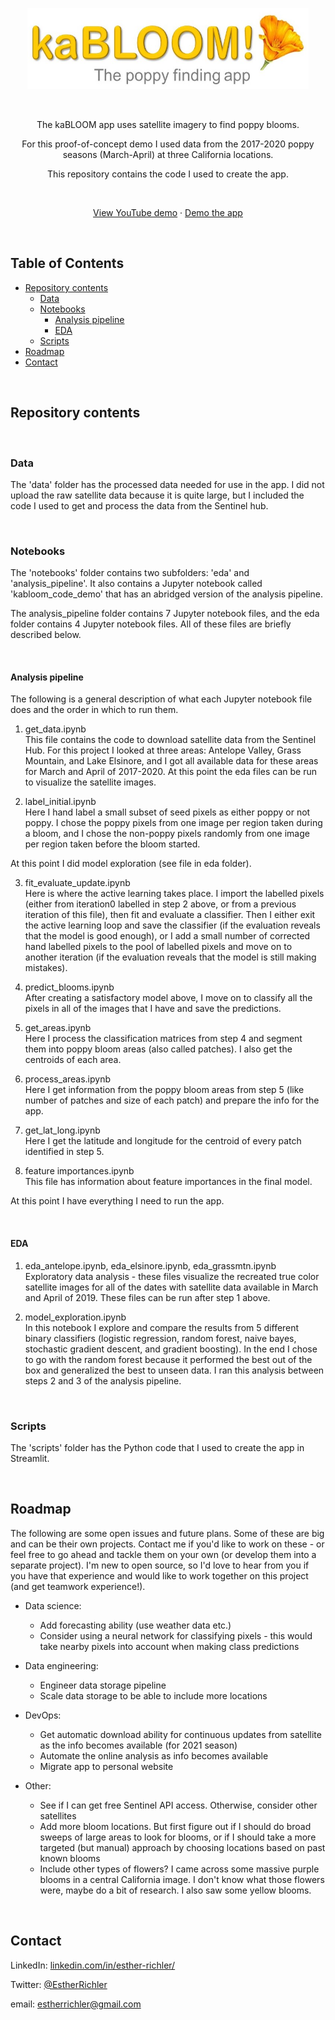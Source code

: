 <p align="center">
<img src="scripts/kabloom.jpg" alt="Logo" width="450" height="130">
    </p>

<br />

<p align="center">The kaBLOOM app uses satellite imagery to find poppy blooms.</p>
    
<p align="center">For this proof-of-concept demo I used data from the 2017-2020 poppy seasons (March-April) at three California locations.</p>
    
<p align="center">This repository contains the code I used to create the app.</p>

<br />

<p align="center">
<a href="https://youtu.be/guCyMfn1zSo">View YouTube demo</a>
·
<a href="http://35.164.63.227:8501/">Demo the app</a>
    </p>
    
<br />

    
## Table of Contents

* [Repository contents](#repository-contents)
    * [Data](#data)
    * [Notebooks](#notebooks)
      * [Analysis pipeline](#analysis-pipeline)
      * [EDA](#eda)
    * [Scripts](#scripts)
* [Roadmap](#roadmap)
* [Contact](#contact)



<br />

<!-- REPOSITORY CONTENTS -->
## Repository contents


<br />

<!-- DATA -->
### Data

The 'data' folder has the processed data needed for use in the app. I did not upload the raw satellite data because it is quite large, but I included the code I used to get and process the data from the Sentinel hub.


<br />

<!-- NOTEBOOKS -->
### Notebooks

The 'notebooks' folder contains two subfolders: 'eda' and 'analysis_pipeline'. It also contains a Jupyter notebook called 'kabloom_code_demo' that has an abridged version of the analysis pipeline.

The analysis_pipeline folder contains 7 Jupyter notebook files, and the eda folder contains 4 Jupyter notebook files. All of these files are briefly described below.

<br />

<!-- ANALYSIS_PIPELINE -->
#### Analysis pipeline

The following is a general description of what each Jupyter notebook file does and the order in which to run them.

1. get_data.ipynb <br /> This file contains the code to download satellite data from the Sentinel Hub. For this project I looked at three areas: Antelope Valley, Grass Mountain, and Lake Elsinore, and I got all available data for these areas for March and April of 2017-2020. At this point the eda files can be run to visualize the satellite images.


2. label_initial.ipynb <br /> Here I hand label a small subset of seed pixels as either poppy or not poppy. I chose the poppy pixels from one image per region taken during a bloom, and I chose the non-poppy pixels randomly from one image per region taken before the bloom started.

At this point I did model exploration (see file in eda folder).


3. fit_evaluate_update.ipynb <br /> Here is where the active learning takes place. I import the labelled pixels (either from iteration0 labelled in step 2 above, or from a previous iteration of this file), then fit and evaluate a classifier. Then I either exit the active learning loop and save the classifier (if the evaluation reveals that the model is good enough), or I add a small number of corrected hand labelled pixels to the pool of labelled pixels and move on to another iteration (if the evaluation reveals that the model is still making mistakes).


4. predict_blooms.ipynb <br /> After creating a satisfactory model above, I move on to classify all the pixels in all of the images that I have and save the predictions.


5. get_areas.ipynb <br /> Here I process the classification matrices from step 4 and segment them into poppy bloom areas (also called patches). I also get the centroids of each area.


6. process_areas.ipynb <br /> Here I get information from the poppy bloom areas from step 5 (like number of patches and size of each patch) and prepare the info for the app. 


7. get_lat_long.ipynb <br /> Here I get the latitude and longitude for the centroid of every patch identified in step 5.


8. feature importances.ipynb <br /> This file has information about feature importances in the final model.


At this point I have everything I need to run the app.


<br />

<!-- EDA -->
#### EDA

1. eda_antelope.ipynb, eda_elsinore.ipynb, eda_grassmtn.ipynb <br /> Exploratory data analysis - these files visualize the recreated true color satellite images for all of the dates with satellite data available in March and April of 2019. These files can be run after step 1 above.


2. model_exploration.ipynb <br /> In this notebook I explore and compare the results from 5 different binary classifiers (logistic regression, random forest, naive bayes, stochastic gradient descent, and gradient boosting). In the end I chose to go with the random forest because it performed the best out of the box and generalized the best to unseen data. I ran this analysis between steps 2 and 3 of the analysis pipeline.



<br />

<!-- SCRIPTS -->
### Scripts

The 'scripts' folder has the Python code that I used to create the app in Streamlit.



<br />

<!-- ROADMAP -->
## Roadmap

The following are some open issues and future plans. Some of these are big and can be their own projects. Contact me if you'd like to work on these - or feel free to go ahead and tackle them on your own (or develop them into a separate project). I'm new to open source, so I'd love to hear from you if you have that experience and would like to work together on this project (and get teamwork experience!).

* Data science:
    * Add forecasting ability (use weather data etc.)
    * Consider using a neural network for classifying pixels - this would take nearby pixels into account when making class predictions
    
* Data engineering:
    * Engineer data storage pipeline
    * Scale data storage to be able to include more locations

* DevOps:
    * Get automatic download ability for continuous updates from satellite as the info becomes available (for 2021 season)
    * Automate the online analysis as info becomes available
    * Migrate app to personal website
    
* Other:
    * See if I can get free Sentinel API access. Otherwise, consider other satellites
    * Add more bloom locations. But first figure out if I should do broad sweeps of large areas to look for blooms, or if I should take a more targeted (but manual) approach by choosing locations based on past known blooms
    * Include other types of flowers? I came across some massive purple blooms in a central California image. I don't know what those flowers were, maybe do a bit of research. I also saw some yellow blooms.



<br />

<!-- CONTACT -->
## Contact

LinkedIn: [linkedin.com/in/esther-richler/](https://www.linkedin.com/in/esther-richler/)

Twitter: [@EstherRichler](https://twitter.com/estherrichler)

email: [estherrichler@gmail.com](estherrichler@gmail.com)